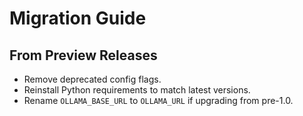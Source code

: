 # Migration Guide

## From Preview Releases
- Remove deprecated config flags.
- Reinstall Python requirements to match latest versions.
- Rename `OLLAMA_BASE_URL` to `OLLAMA_URL` if upgrading from pre-1.0.
